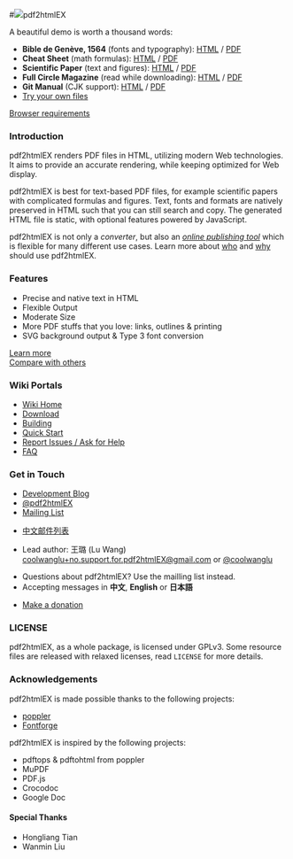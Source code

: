 #![](http://coolwanglu.github.io/pdf2htmlEX/images/pdf2htmlEX-64x64.png)pdf2htmlEX 

<!--
[![Build Status](https://travis-ci.org/coolwanglu/pdf2htmlEX.png?branch=master)](https://travis-ci.org/coolwanglu/pdf2htmlEX)

-->
A beautiful demo is worth a thousand words:

- **Bible de Genève, 1564** (fonts and typography): [HTML](http://coolwanglu.github.com/pdf2htmlEX/demo/geneve.html) / [PDF](https://github.com/raphink/geneve_1564/raw/master/geneve_1564.pdf)
- **Cheat Sheet** (math formulas): [HTML](http://coolwanglu.github.com/pdf2htmlEX/demo/cheat.html) / [PDF](http://www.tug.org/texshowcase/cheat.pdf)
- **Scientific Paper** (text and figures): [HTML](http://coolwanglu.github.com/pdf2htmlEX/demo/demo.html) / [PDF](http://citeseerx.ist.psu.edu/viewdoc/download?doi=10.1.1.148.349&rep=rep1&type=pdf)
- **Full Circle Magazine** (read while downloading): [HTML](http://coolwanglu.github.com/pdf2htmlEX/demo/issue65_en.html) / [PDF](http://dl.fullcirclemagazine.org/issue65_en.pdf)
- **Git Manual** (CJK support): [HTML](http://coolwanglu.github.com/pdf2htmlEX/demo/chn.html) / [PDF](http://files.cnblogs.com/phphuaibei/git%E6%90%AD%E5%BB%BA.pdf)
- [Try your own files](https://github.com/coolwanglu/pdf2htmlEX/wiki/Try-Your-Own-Files)

[Browser requirements](https://github.com/coolwanglu/pdf2htmlEX/wiki/Browser-Requirements)
 
### Introduction

pdf2htmlEX renders PDF files in HTML, utilizing modern Web technologies.
It aims to provide an accurate rendering, while keeping optimized for Web display.

pdf2htmlEX is best for text-based PDF files, for example scientific papers with complicated formulas and figures.
Text, fonts and formats are natively preserved in HTML such that you can still search and copy.
The generated HTML file is static, with optional features powered by JavaScript.

pdf2htmlEX is not only a *converter*, but also an [*online publishing tool*](http://coolwanglu.github.io/pdf2htmlEX/doc/tb108wang.html) which is flexible for many different use cases. Learn more about [who](https://github.com/coolwanglu/pdf2htmlEX/wiki/Use-Cases) and [why](https://github.com/coolwanglu/pdf2htmlEX/wiki/Introduction) should use pdf2htmlEX.

### Features

* Precise and native text in HTML
* Flexible Output
* Moderate Size
* More PDF stuffs that you love: links, outlines & printing
* SVG background output & Type 3 font conversion

[Learn more](https://github.com/coolwanglu/pdf2htmlEX/wiki/Feature-List)   
[Compare with others](https://github.com/coolwanglu/pdf2htmlEX/wiki/Comparison)

### Wiki Portals

 * [Wiki Home](https://github.com/coolwanglu/pdf2htmlEX/wiki)
 * [Download](https://github.com/coolwanglu/pdf2htmlEX/wiki/Download)
 * [Building](https://github.com/coolwanglu/pdf2htmlEX/wiki/Building)
 * [Quick Start](https://github.com/coolwanglu/pdf2htmlEX/wiki/Quick-Start)
 * [Report Issues / Ask for Help](https://github.com/coolwanglu/pdf2htmlEX/blob/master/CONTRIBUTING.md#guidance)
 * [FAQ](https://github.com/coolwanglu/pdf2htmlEX/wiki/FAQ)

### Get in Touch

 * [Development Blog](http://pdf2htmlex.blogspot.com) 
 * [@pdf2htmlEX](https://twitter.com/pdf2htmlEX) 
 * [Mailing List](https://groups.google.com/forum/#!forum/pdf2htmlex)
  - [中文邮件列表](https://groups.google.com/forum/#!forum/pdf2htmlex-cn)
 * Lead author: 王璐 (Lu Wang) <coolwanglu+no.support.for.pdf2htmlEX@gmail.com> or [@coolwanglu](https://twitter.com/coolwanglu)
  - Questions about pdf2htmlEX? Use the mailling list instead.
  - Accepting messages in **中文**, **English** or **日本語**
 * [Make a donation](http://coolwanglu.github.io/pdf2htmlEX/donate.html)
 
### LICENSE

pdf2htmlEX, as a whole package, is licensed under GPLv3.
Some resource files are released with relaxed licenses, read `LICENSE` for more details.

### Acknowledgements

pdf2htmlEX is made possible thanks to the following projects:

* [poppler](http://poppler.freedesktop.org/)
* [Fontforge](http://fontforge.org/)

pdf2htmlEX is inspired by the following projects:

* pdftops & pdftohtml from poppler 
* MuPDF
* PDF.js
* Crocodoc
* Google Doc

#### Special Thanks

* Hongliang Tian
* Wanmin Liu 

